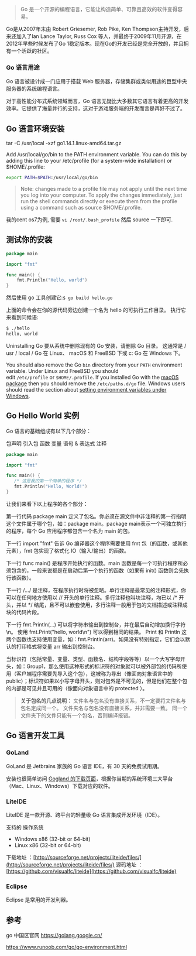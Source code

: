 > Go 是一个开源的编程语言，它能让构造简单、可靠且高效的软件变得容易。

Go是从2007年末由 Robert Griesemer, Rob Pike, Ken Thompson主持开发，后来还加入了Ian Lance Taylor, Russ Cox 等人，并最终于2009年11月开源，在2012年早些时候发布了Go 1稳定版本。现在Go的开发已经是完全开放的，并且拥有一个活跃的社区。

### Go 语言用途

Go 语言被设计成一门应用于搭载 Web 服务器，存储集群或类似用途的巨型中央服务器的系统编程语言。

对于高性能分布式系统领域而言，Go 语言无疑比大多数其它语言有着更高的开发效率。它提供了海量并行的支持，这对于游戏服务端的开发而言是再好不过了。

## Go 语言环境安装

tar -C /usr/local -xzf go1.14.1.linux-amd64.tar.gz

Add /usr/local/go/bin to the PATH environment variable. You can do this by adding this line to your /etc/profile (for a system-wide installation) or $HOME/.profile:

```sh
export PATH=$PATH:/usr/local/go/bin
```

> Note: changes made to a profile file may not apply until the next time you log into your computer. To apply the changes immediately, just run the shell commands directly or execute them from the profile using a command such as source $HOME/.profile.

我的cent os7为例, 需要 `vi /root/.bash_profile` 然后 source 一下即可.

## 测试你的安装

```go
package main

import "fmt"

func main() {
	fmt.Println("Hello, world")
}
```

然后使用 go 工具创建它:`$ go build hello.go`

上面的命令会在你的源代码旁边创建一个名为 hello 的可执行工作目录。 执行它来看到问候语:

```bash
$ ./hello
hello, world
```

Uninstalling Go
要从系统中删除现有的 Go 安装，请删除 Go 目录。 这通常是 / usr / local / Go 在 Linux、 macOS 和 FreeBSD 下或 c: Go 在 Windows 下。

You should also remove the Go `bin` directory from your `PATH` environment variable. Under Linux and FreeBSD you should edit `/etc/profile` or `$HOME/.profile`. If you installed Go with the [macOS package](https://golang.google.cn/doc/install?download=go1.14.1.linux-amd64.tar.gz#macos) then you should remove the `/etc/paths.d/go` file. Windows users should read the section about [setting environment variables under Windows](https://golang.google.cn/doc/install?download=go1.14.1.linux-amd64.tar.gz#windows_env).

## Go Hello World 实例

Go 语言的基础组成有以下几个部分：

包声明
引入包
函数
变量
语句 & 表达式
注释

```go
package main

import "fmt"

func main() {
   /* 这是我的第一个简单的程序 */
   fmt.Println("Hello, World!")
}
```

让我们来看下以上程序的各个部分：

第一行代码 package main 定义了包名。你必须在源文件中非注释的第一行指明这个文件属于哪个包，如：package main。package main表示一个可独立执行的程序，每个 Go 应用程序都包含一个名为 main 的包。

下一行 import "fmt" 告诉 Go 编译器这个程序需要使用 fmt 包（的函数，或其他元素），fmt 包实现了格式化 IO（输入/输出）的函数。

下一行 func main() 是程序开始执行的函数。main 函数是每一个可执行程序所必须包含的，一般来说都是在启动后第一个执行的函数（如果有 init() 函数则会先执行该函数）。

下一行 /*...*/ 是注释，在程序执行时将被忽略。单行注释是最常见的注释形式，你可以在任何地方使用以 // 开头的单行注释。多行注释也叫块注释，均已以 /* 开头，并以 */ 结尾，且不可以嵌套使用，多行注释一般用于包的文档描述或注释成块的代码片段。

下一行 fmt.Println(...) 可以将字符串输出到控制台，并在最后自动增加换行字符 \n。
使用 fmt.Print("hello, world\n") 可以得到相同的结果。
Print 和 Println 这两个函数也支持使用变量，如：fmt.Println(arr)。如果没有特别指定，它们会以默认的打印格式将变量 arr 输出到控制台。

当标识符（包括常量、变量、类型、函数名、结构字段等等）以一个大写字母开头，如：Group1，那么使用这种形式的标识符的对象就可以被外部包的代码所使用（客户端程序需要先导入这个包），这被称为导出（像面向对象语言中的 public）；标识符如果以小写字母开头，则对包外是不可见的，但是他们在整个包的内部是可见并且可用的（像面向对象语言中的 protected ）。

> **关于包名的几点说明：**
 文件名与包名没有直接关系，不一定要将文件名与包名定成同一个。
 文件夹名与包名没有直接关系，并非需要一致。
 同一个文件夹下的文件只能有一个包名，否则编译报错。

## Go 语言开发工具

### GoLand

GoLand 是 Jetbrains 家族的 Go 语言 IDE，有 30 天的免费试用期。

安装也很简单访问 [Gogland 的下载页面](https://www.jetbrains.com/go/)，根据你当期的系统环境三大平台（Mac、Linux、Windows）下载对应的软件。

### LiteIDE

LiteIDE 是一款开源、跨平台的轻量级 Go 语言集成开发环境（IDE）。

支持的 操作系统

* Windows x86 (32-bit or 64-bit)
* Linux x86 (32-bit or 64-bit)

下载地址 ：[http://sourceforge.net/projects/liteide/files/](http://sourceforge.net/projects/liteide/files/)
源码地址 ：[https://github.com/visualfc/liteide](https://github.com/visualfc/liteide)

### Eclipse

Eclipse 是常用的开发利器。

## 参考

go 中国区官网
https://golang.google.cn/

https://www.runoob.com/go/go-environment.html
